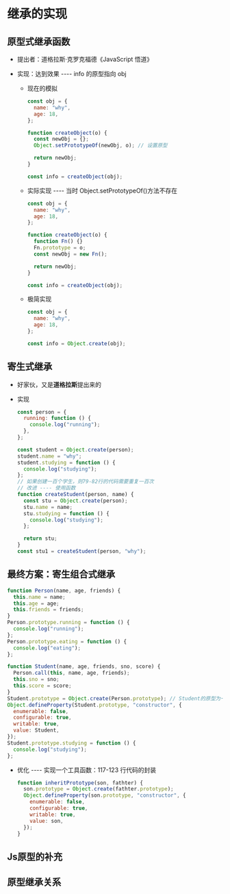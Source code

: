 <!--
 * @Author: your name
 * @Date: 2021-10-22 21:07:41
 * @LastEditTime: 2021-10-23 12:03:21
 * @LastEditors: Please set LastEditors
 * @Description: 继承
 * @FilePath: \知识点\对象-函数-原型.md
-->

# 继承的实现

## 原型式继承函数

- 提出者：道格拉斯·克罗克福德《JavaScript 悟道》

* 实现：达到效果 ---- info 的原型指向 obj

  - 现在的模拟

    ```js
    const obj = {
      name: "why",
      age: 18,
    };

    function createObject(o) {
      const newObj = {};
      Object.setPrototypeOf(newObj, o); // 设置原型

      return newObj;
    }

    const info = createObject(obj);
    ```

  - 实际实现 ---- 当时 Object.setPrototypeOf()方法不存在

    ```js
    const obj = {
      name: "why",
      age: 18,
    };

    function createObject(o) {
      function Fn() {}
      Fn.prototype = o;
      const newObj = new Fn();

      return newObj;
    }

    const info = createObject(obj);
    ```

  - 极简实现

    ```js
    const obj = {
      name: "why",
      age: 18,
    };

    const info = Object.create(obj);
    ```

## 寄生式继承

- 好家伙，又是**道格拉斯**提出来的
- 实现

  ```js
  const person = {
    running: function () {
      console.log("running");
    },
  };

  const student = Object.create(person);
  student.name = "why";
  student.studying = function () {
    console.log("studying");
  };
  // 如果创建一百个学生，则79-82行的代码需要重复一百次
  // 改进 ---- 使用函数
  function createStudent(person, name) {
    const stu = Object.create(person);
    stu.name = name;
    stu.studying = function () {
      console.log("studying");
    };

    return stu;
  }
  const stu1 = createStudent(person, "why");
  ```

## 最终方案：寄生组合式继承

```js
function Person(name, age, friends) {
  this.name = name;
  this.age = age;
  this.friends = friends;
}
Person.prototype.running = function () {
  console.log("running");
};
Person.prototype.eating = function () {
  console.log("eating");
};

function Student(name, age, friends, sno, score) {
  Person.call(this, name, age, friends);
  this.sno = sno;
  this.score = score;
}
Student.prototype = Object.create(Person.prototype); // Student的原型为一个Person实例
Object.defineProperty(Student.prototype, "constructor", {
  enumerable: false,
  configurable: true,
  writable: true,
  value: Student,
});
Student.prototype.studying = function () {
  console.log("studying");
};
```

- 优化 ---- 实现一个工具函数：117-123 行代码的封装
  ```js
  function inheritPrototype(son, fathter) {
    son.prototype = Object.create(fathter.prototype);
    Object.defineProperty(son.prototype, "constructor", {
      enumerable: false,
      configurable: true,
      writable: true,
      value: son,
    });
  }
  ```

## Js原型的补充

## 原型继承关系

